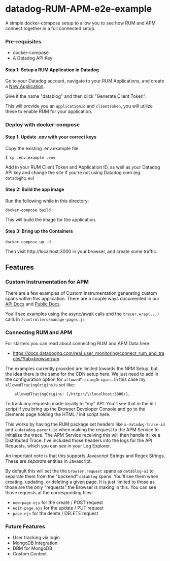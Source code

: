 # datadog-RUM-APM-e2e-example

A simple docker-compose setup to allow you to see how RUM and APM connect together in a full
connected setup.

### Pre-requisites

- docker-compose
- A Datadog API Key

#### Step 1: Setup a RUM Application in Datadog

Go to your Datadog account, navigate to your RUM Applications, and create a
[New Application](https://app.datadoghq.com/rum/create).

Give it the name "datablog" and then click "Generate Client Token".

This will provide you an `applicationId` and `clientToken`, you will utilize these to enable RUM for
your application.

### Deploy with docker-compose

#### Step 1: Update .env with your correct keys

Copy the existing .env.example file

```
$ cp .env.example .env
```

Add in your RUM Client Token and Application ID, as well as your Datadog API key and change the site
if you're not using Datadog.com (eg. `datadoghq.eu`)

#### Step 2: Build the app image

Run the following while in this directory:

```
docker-compose build
```

This will build the image for the application.

#### Step 3: Bring up the Containers

```
docker-compose up -d
```

Then visit http://localhost:3000 in your browser, and create some traffic.

## Features

### Custom Instrumentation for APM

There are a few examples of Custom Instrumentation generating custom spans within this application.
There are a couple ways documented in our [API Docs](https://datadoghq.dev/dd-trace-js/) and
[Public Docs](https://docs.datadoghq.com/tracing/custom_instrumentation/nodejs/?tab=asyncawait#creating-spans).

You'll see examples using the async/await calls and the `tracer.wrap(...)` calls in
`/controllers/manage-pages.js`

### Connecting RUM and APM

For starters you can read about connecting RUM and APM Data here:

- https://docs.datadoghq.com/real_user_monitoring/connect_rum_and_traces/?tab=browserrum

The examples currently provided are limited towards the NPM Setup, but the idea there is the same
for the CDN setup here. We just need to add in the configuration option for `allowedTracingOrigins`.
In this case my `allowedTracingOrigins` is set like:

```
    allowedTracingOrigins: [/http:\/\/localhost:3000/],
```

To track any requests made locally to "my" API. You'll see that in the init script if you bring up
the Browser Developer Console and go to the Elements page holding the HTML / init script here.

This works by having the RUM package set headers like `x-datadog-trace-id` and `x-datadog-parent-id`
when making the request to the APM Service to initialize the trace. The APM Service receiving this
will then handle it like a Distributed Trace. I've included those headers into the logs for the API
Requests, which you can see in your Log Explorer.

An important note is that this supports Javascript Strings and Regex Strings. These are _separate_
entities in Javascript.

By default this will set the the `browser.request` spans as `datablog-ui` to separate them from the
"backend" `datablog` spans. You'll see them when creating, updating, or deleting a given page. It is
just limited to those as those are the only "requests" the Browser is making in this. You can see
those requests at the corresponding files:

- `new-page.ejs` for the create / POST request
- `edit-page.ejs` for the update / PUT request
- `page.ejs` for the delete / DELETE request

### Future Features

- User tracking via login
- MongoDB Integration
- DBM for MongoDB
- Custom Context
